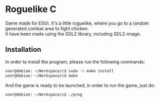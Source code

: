 # Roguelike C

Game made for ESGI. It's a little roguelike, where you go to a random generated combat area to fight chicken.<br>
It have been made using the SDL2 library, including SDL2-image.

## Installation

In order to install the program, please run the following commands:

```bash
user@debian: ~/Workspace/c$ sudo -S make install
user@debian: ~/Workspace/c$ make
```

And the game is ready to be launched, in order to run the game, just do:

```bash
user@debian: ~/Workspace/c$ ./prog
```